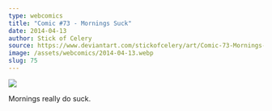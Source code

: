 ```yaml
---
type: webcomics
title: "Comic #73 - Mornings Suck"
date: 2014-04-13
author: Stick of Celery
source: https://www.deviantart.com/stickofcelery/art/Comic-73-Mornings-Suck-447323249
image: /assets/webcomics/2014-04-13.webp
slug: 75
---
```


![](/assets/webcomics/2014-04-13.webp)

Mornings really do suck.
